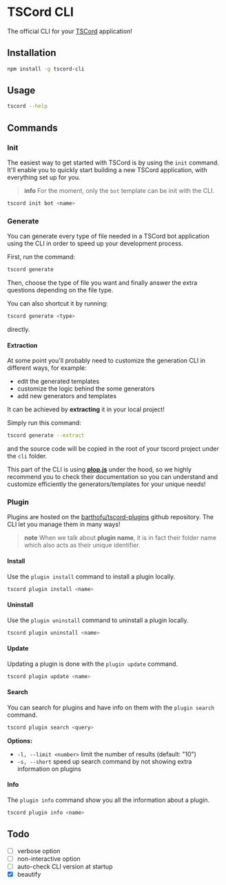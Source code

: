 # TSCord CLI

The official CLI for your [TSCord](https://github.com/barthofu/tscord) application!

## Installation

```bash
npm install -g tscord-cli
```

## Usage

```bash
tscord --help
```

## Commands

### Init

The easiest way to get started with TSCord is by using the `init` command. It'll enable you to quickly start building a new TSCord application, with everything set up for you.

> **info**
> For the moment, only the `bot` template can be init with the CLI.

```bash
tscord init bot <name>
```

### Generate

You can generate every type of file needed in a TSCord bot application using the CLI in order to speed up your development process.

First, run the command:
```bash
tscord generate
```
Then, choose the type of file you want and finally answer the extra questions depending on the file type.

You can also shortcut it by running:
```bash
tscord generate <type>
```
directly.

#### Extraction

At some point you'll probably need to customize the generation CLI in different ways, for example:
- edit the generated templates
- customize the logic behind the some generators
- add new generators and templates 

It can be achieved by **extracting** it in your local project!

Simply run this command:
```bash
tscord generate --extract
```
and the source code will be copied in the root of your tscord project under the `cli` folder.

This part of the CLI is using **[plop.js]()** under the hood, so we highly recommend you to check their documentation so you can understand and customize efficiently the generators/templates for your unique needs!

### Plugin

Plugins are hosted on the [barthofu/tscord-plugins](https://github.com/barthofu/tscord-plugins) github repository. 
The CLI let you manage them in many ways!

> **note**
> When we talk about **plugin name**, it is in fact their folder name which also acts as their unique identifier.

#### Install

Use the `plugin install` command to install a plugin locally.

```bash
tscord plugin install <name>
```

#### Uninstall

Use the `plugin uninstall` command to uninstall a plugin locally.

```bash
tscord plugin uninstall <name>
```

#### Update

Updating a plugin is done with the `plugin update` command.

```bash
tscord plugin update <name>
```

#### Search

You can search for plugins and have info on them with the `plugin search` command.

```bash
tscord plugin search <query>
```

**Options:**
- `-l, --limit <number>` limit the number of results (default: "10")
- `-s, --short` speed up search command by not showing extra information on plugins

#### Info

The `plugin info` command show you all the information about a plugin.

```bash
tscord plugin info <name>
``` 

## Todo
- [ ] verbose option
- [ ] non-interactive option
- [ ] auto-check CLI version at startup
- [x] beautify